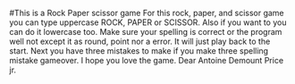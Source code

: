 #This is a Rock Paper scissor game
For this rock, paper, and scissor game you can type uppercase ROCK, PAPER or SCISSOR. Also if you want to you can do it lowercase too. Make sure your spelling is correct or the program
well not except it as round, point nor a error. It will just play back to the start. Next you have three mistakes to make if you make three spelling mistake gameover. I hope you love 
the game. Dear Antoine Demount Price jr.
